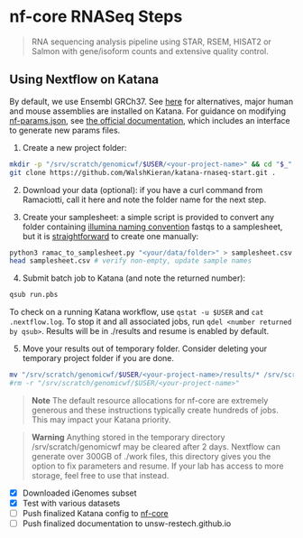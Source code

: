 # nf-core RNASeq Steps

> RNA sequencing analysis pipeline using STAR, RSEM, HISAT2 or Salmon with gene/isoform counts and extensive quality control.

## Using Nextflow on Katana

By default, we use Ensembl GRCh37. See [here](https://github.com/nf-core/rnaseq/blob/master/conf/igenomes.config) for alternatives, major human and mouse assemblies are installed on Katana. For guidance on modifying [nf-params.json](nf-params.json), see [the official documentation](https://nf-co.re/rnaseq/usage), which includes an interface to generate new params files.

1. Create a new project folder:
```bash
mkdir -p "/srv/scratch/genomicwf/$USER/<your-project-name>" && cd "$_"
git clone https://github.com/WalshKieran/katana-rnaseq-start.git .
```
2. Download your data (optional):
if you have a curl command from Ramaciotti, call it here and note the folder name for the next step.

3. Create your samplesheet: a simple script is provided to convert any folder containing [illumina naming convention](https://support.illumina.com/help/BaseSpace_OLH_009008/Content/Source/Informatics/BS/NamingConvention_FASTQ-files-swBS.htm) fastqs to a samplesheet, but it is [straightforward](https://nf-co.re/rnaseq/usage#samplesheet-input) to create one manually:
```bash
python3 ramac_to_samplesheet.py "<your/data/folder>" > samplesheet.csv
head samplesheet.csv # verify non-empty, update sample names
```

4. Submit batch job to Katana (and note the returned number):
```bash
qsub run.pbs
```
To check on a running Katana workflow, use `qstat -u $USER` and `cat .nextflow.log`. To stop it and all associated jobs, run `qdel <number returned by qsub>`. Results will be in ./results and resume is enabled by default.

5. Move your results out of temporary folder. Consider deleting your temporary project folder if you are done.
```bash
mv "/srv/scratch/genomicwf/$USER/<your-project-name>/results/* /srv/scratch/$USER/<your-project-name>"
#rm -r "/srv/scratch/genomicwf/$USER/<your-project-name>"
```

> **Note**
> The default resource allocations for nf-core are extremely generous and these instructions typically create hundreds of jobs.
> This may impact your Katana priority.

> **Warning**
> Anything stored in the temporary directory /srv/scratch/genomicwf may be cleared after 2 days. Nextflow can generate over 300GB of ./work files, this directory gives you the option to fix parameters and resume. If your lab has access to more storage, feel free to use that instead.

- [x] Downloaded iGenomes subset
- [x] Test with various datasets
- [ ] Push finalized Katana config to [nf-core](https://github.com/nf-core/configs)
- [ ] Push finalized documentation to unsw-restech.github.io
